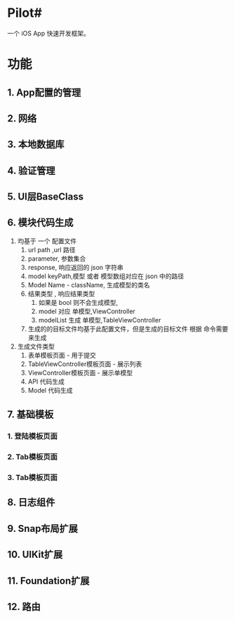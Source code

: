 # Pilot#
一个 iOS App 快速开发框架。

# 功能


## 1. App配置的管理

## 2. 网络

## 3. 本地数据库

## 4. 验证管理

## 5. UI层BaseClass

## 6. 模块代码生成

1. 均基于 一个 配置文件
    1. url path ,url 路径 
    2. parameter, 参数集合
    3. response, 响应返回的 json 字符串
    4. model keyPath,模型 或者 模型数组对应在 json 中的路径
    5. Model Name - className, 生成模型的类名
    6. 结果类型 , 响应结果类型 
        1. 如果是 bool 则不会生成模型,
        2. model 对应 单模型,ViewController
        3. modelList 生成 单模型,TableViewController
    7. 生成的的目标文件均基于此配置文件，但是生成的目标文件 根据 命令需要来生成
5. 生成文件类型
    1. 表单模板页面 - 用于提交
    2. TableViewController模板页面 - 展示列表
    3. ViewController模板页面 - 展示单模型
    4. API 代码生成
    6. Model 代码生成
 


## 7. 基础模板

### 1. 登陆模板页面
### 2. Tab模板页面
### 3. Tab模板页面

## 8. 日志组件

## 9. Snap布局扩展

## 10. UIKit扩展

## 11. Foundation扩展

## 12. 路由



